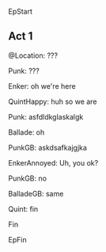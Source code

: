 

EpStart

## Act 1

@Location: ???

Punk: ???

Enker: oh we're here

QuintHappy: huh so we are

Punk: asfdldkglaskalgk

Ballade: oh

PunkGB: askdsafkajgjka

EnkerAnnoyed: Uh, you ok?

PunkGB: no

BalladeGB: same

Quint: fin

Fin

EpFin

<script src="assets/js/EpFormatter.js"></script>